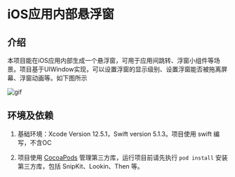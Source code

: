 # iOS应用内部悬浮窗

## 介绍

本项目能在iOS应用内部生成一个悬浮窗，可用于应用间跳转、浮窗小组件等场景。项目基于UIWindow实现，可以设置浮窗的显示级别、设置浮窗能否被拖离屏幕、浮窗动画等。如下图所示

<img src="./gif/QQ20210912-024735.gif" alt="gif" />

## 环境及依赖
 
 1. 基础环境：Xcode Version 12.5.1，Swift version 5.1.3。项目使用 swift 编写，不含OC
 
 2. 项目使用 [CocoaPods](https://guides.cocoapods.org) 管理第三方库，运行项目前请先执行 `pod install` 安装第三方库，包括 SnipKit、Lookin、Then 等。

